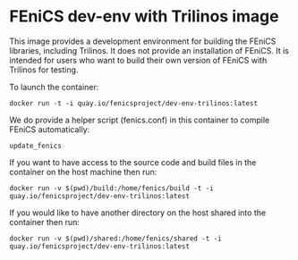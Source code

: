 # FEniCS dev-env with Trilinos image

This image provides a development environment for building the FEniCS
libraries, including Trilinos.  It does not provide an installation of
FEniCS.  It is intended for users who want to build their own version
of FEniCS with Trilinos for testing.

To launch the container:

    docker run -t -i quay.io/fenicsproject/dev-env-trilinos:latest

We do provide a helper script (fenics.conf) in this container to
compile FEniCS automatically:

    update_fenics

If you want to have access to the source code and build files in the
container on the host machine then run:

    docker run -v $(pwd)/build:/home/fenics/build -t -i quay.io/fenicsproject/dev-env-trilinos:latest

If you would like to have another directory on the host shared into the
container then run:

    docker run -v $(pwd)/shared:/home/fenics/shared -t -i quay.io/fenicsproject/dev-env-trilinos:latest
